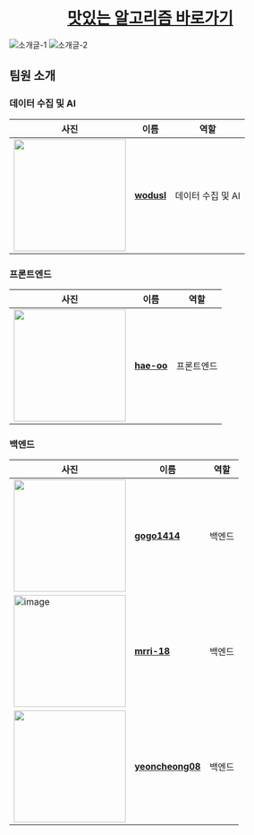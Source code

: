 <div align="center">

# [맛있는 알고리즘 바로가기](https://matal.store)

</div>


![소개글-1](https://github.com/user-attachments/assets/65a50d31-6114-4d2f-baab-616cf8b0b2fb)
![소개글-2](https://github.com/user-attachments/assets/b9ddb7af-e8b0-4d69-9337-a61e2acc36df)


## 팀원 소개

### 데이터 수집 및 AI
| 사진 | 이름 | 역할 |
| ---- | ---- | ---- |
| <img src="https://avatars.githubusercontent.com/u/167263243?v=4" width=200 /> | **[wodusl](https://github.com/wodusl)** | 데이터 수집 및 AI |

### 프론트엔드
| 사진 | 이름 | 역할 |
| ---- | ---- | ---- |
| <img src="https://avatars.githubusercontent.com/u/126850067?v=4" width=200 /> | **[hae-oo](https://github.com/Songhyejeong)** | 프론트엔드 |

### 백엔드
| 사진 | 이름 | 역할 |
| ---- | ---- | ---- |
| <img src="https://avatars.githubusercontent.com/u/65225128?v=4" width=200 /> | **[gogo1414](https://github.com/gogo1414)** | 백엔드 |
| <img alt="image" src="https://github.com/user-attachments/assets/26fa4890-29e6-458f-af5d-7fa36c9bdd94" width=200 /> | **[mrri-18](https://github.com/mrri-18)** | 백엔드 |
| <img src="https://avatars.githubusercontent.com/u/104972673?v=4" width=200 /> | **[yeoncheong08](https://github.com/yeoncheong08)** | 백엔드 |

